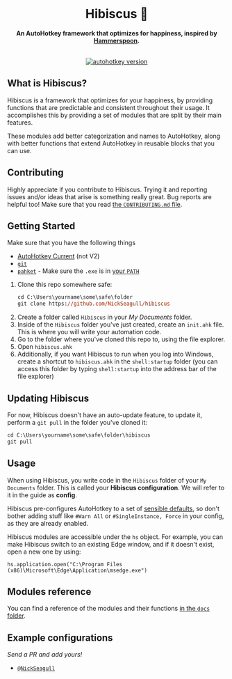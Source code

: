 <div align="center">
  <br/>
  <h1>Hibiscus 🌺</h1>
  <strong>An AutoHotkey framework that optimizes for happiness, inspired by <a href="https://www.hammerspoon.org/">Hammerspoon</a>.</strong>
</div>
<br/>
<p align="center">
  <a href="https://www.autohotkey.com/">
    <img src="https://img.shields.io/badge/AutoHotkey%20Version-1.1-blue" alt="autohotkey version">
  </a>
</p>

## What is Hibiscus?

Hibiscus is a framework that optimizes for your happiness, by providing functions that are predictable and consistent throughout their usage. It accomplishes this by providing a set of modules that are split by their main features.

These modules add better categorization and names to AutoHotkey, along with better functions that extend AutoHotkey in reusable blocks that you can use.

## Contributing

Highly appreciate if you contribute to Hibiscus. Trying it and reporting issues and/or ideas that arise is something really great. Bug reports are helpful too! Make sure that you read [the `CONTRIBUTING.md` file](CONTRIBUTING.md).


## Getting Started

Make sure that you have the following things

* [AutoHotkey Current](https://www.autohotkey.com/) (not V2)
* [`git`](https://git-scm.com/)
* [`pahket`](https://github.com/NickSeagull/pahket/releases) - Make sure the `.exe` is in [your `PATH`](https://dev.to/bsoyka/adding-files-to-the-path-on-windows-10-39jo)

1. Clone this repo somewhere safe:
   ```ps
   cd C:\Users\yourname\some\safe\folder
   git clone https://github.com/NickSeagull/hibiscus
   ```
2. Create a folder called `Hibiscus` in your _My Documents_ folder.
3. Inside of the `Hibiscus` folder you've just created, create an `init.ahk` file. This is where you will write your automation code.
4. Go to the folder where you've cloned this repo to, using the file explorer.
5. Open `hibiscus.ahk`
6. Additionally, if you want Hibiscus to run when you log into Windows, create a shortcut to `hibiscus.ahk` in the `shell:startup` folder (you can access this folder by typing `shell:startup` into the address bar of the file explorer)

## Updating Hibiscus

For now, Hibiscus doesn't have an auto-update feature, to update it, perform a `git pull` in the folder you've cloned it:

```ps
cd C:\Users\yourname\some\safe\folder\hibiscus
git pull
```

## Usage

When using Hibiscus, you write code in the `Hibiscus` folder of your `My Documents` folder. This is called your **Hibiscus configuration**. We will refer to it in the guide as **config**.

Hibiscus pre-configures AutoHotkey to a set of [sensible defaults](https://github.com/NickSeagull/hibiscus/blob/master/hibiscus.ahk#L2), so don't bother adding stuff like `#Warn All` or `#SingleInstance, Force` in your config, as they are already enabled.

Hibiscus modules are accessible under the `hs` object. For example, you can make Hibiscus switch to an existing Edge window, and if it doesn't exist, open a new one by using:

```ahk
hs.application.open("C:\Program Files (x86)\Microsoft\Edge\Application\msedge.exe")
```

## Modules reference

You can find a reference of the modules and their functions [in the `docs` folder](docs/README.md).

## Example configurations

_Send a PR and add yours!_

* [`@NickSeagull`](https://github.com/NickSeagull/hibiscus-god-mode)